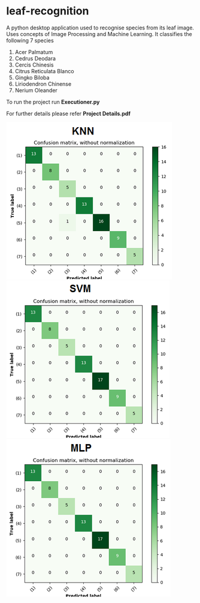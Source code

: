 # leaf-recognition
A python desktop application used to recognise species from its leaf image. 
Uses concepts of Image Processing and Machine Learning.
It classifies the following 7 species
1.	Acer Palmatum
2.	Cedrus Deodara
3.	Cercis Chinesis
4.	Citrus Reticulata Blanco
5.	Gingko Biloba
6.	Liriodendron Chinense
7.	Nerium Oleander

To run the project run **Executioner.py**

For further details please refer **Project Details.pdf**


![alt text](./KNN.png?raw=true "KNN") 
![alt text]( ./SVM.png?raw=true "MLP" )
![alt text]( ./MLP.png?raw=true "MLP" )


